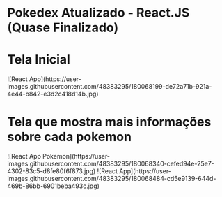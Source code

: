 # Pokedex Atualizado - React.JS (Quase Finalizado)

<h1>Tela Inicial</h1>
![React App](https://user-images.githubusercontent.com/48383295/180068199-de72a71b-921a-4e44-b842-e3d2c418d14b.jpg)

<h1>Tela que mostra mais informações sobre cada pokemon</h1>
![React App Pokemon](https://user-images.githubusercontent.com/48383295/180068340-cefed94e-25e7-4302-83c5-d8fe80f6f873.jpg)
![React App](https://user-images.githubusercontent.com/48383295/180068484-cd5e9139-644d-469b-86bb-6901beba493c.jpg)
